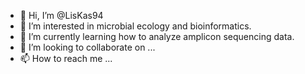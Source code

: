 - 👋 Hi, I’m @LisKas94
- 👀 I’m interested in microbial ecology and bioinformatics.
- 🌱 I’m currently learning how to analyze amplicon sequencing data.
- 💞️ I’m looking to collaborate on ...
- 📫 How to reach me ...

<!---
LisKas94/LisKas94 is a ✨ special ✨ repository because its `README.md` (this file) appears on your GitHub profile.
You can click the Preview link to take a look at your changes.
--->
